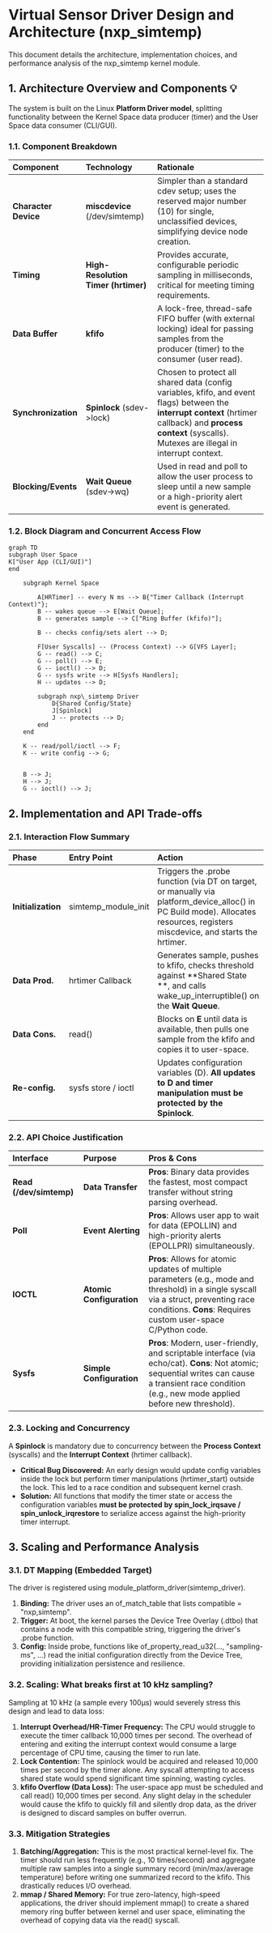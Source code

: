 # **Virtual Sensor Driver Design and Architecture (nxp_simtemp)**

This document details the architecture, implementation choices, and performance analysis of the nxp_simtemp kernel module.

## **1\. Architecture Overview and Components 💡**

The system is built on the Linux **Platform Driver model**, splitting functionality between the Kernel Space data producer (timer) and the User Space data consumer (CLI/GUI).

### **1.1. Component Breakdown**

| Component            | Technology                          | Rationale                                                                                                                                                                                                       |
| :------------------- | :---------------------------------- | :-------------------------------------------------------------------------------------------------------------------------------------------------------------------------------------------------------------- |
| **Character Device** | **miscdevice** (/dev/simtemp)       | Simpler than a standard cdev setup; uses the reserved major number (10) for single, unclassified devices, simplifying device node creation.                                                                     |
| **Timing**           | **High-Resolution Timer (hrtimer)** | Provides accurate, configurable periodic sampling in milliseconds, critical for meeting timing requirements.                                                                                                    |
| **Data Buffer**      | **kfifo**                           | A lock-free, thread-safe FIFO buffer (with external locking) ideal for passing samples from the producer (timer) to the consumer (user read).                                                                   |
| **Synchronization**  | **Spinlock** (sdev-\>lock)          | Chosen to protect all shared data (config variables, kfifo, and event flags) between the **interrupt context** (hrtimer callback) and **process context** (syscalls). Mutexes are illegal in interrupt context. |
| **Blocking/Events**  | **Wait Queue** (sdev-\>wq)          | Used in read and poll to allow the user process to sleep until a new sample or a high-priority alert event is generated.                                                                                        |

### **1.2. Block Diagram and Concurrent Access Flow**

```mermaid
graph TD
subgraph User Space
K["User App (CLI/GUI)"]
end

    subgraph Kernel Space

        A[HRTimer] -- every N ms --> B{"Timer Callback (Interrupt Context)"};
        B -- wakes queue --> E[Wait Queue];
        B -- generates sample --> C["Ring Buffer (kfifo)"];

        B -- checks config/sets alert --> D;

        F[User Syscalls] -- (Process Context) --> G[VFS Layer];
        G -- read() --> C;
        G -- poll() --> E;
        G -- ioctl() --> D;
        G -- sysfs write --> H[Sysfs Handlers];
        H -- updates --> D;

        subgraph nxp\_simtemp Driver
            D{Shared Config/State}
            J[Spinlock]
            J -- protects --> D;
        end
    end

    K -- read/poll/ioctl --> F;
    K -- write config --> G;


    B --> J;
    H --> J;
    G -- ioctl() --> J;
```

## **2\. Implementation and API Trade-offs**

### **2.1. Interaction Flow Summary**

| Phase              | Entry Point         | Action                                                                                                                                                                        |
| :----------------- | :------------------ | :---------------------------------------------------------------------------------------------------------------------------------------------------------------------------- |
| **Initialization** | simtemp_module_init | Triggers the .probe function (via DT on target, or manually via platform_device_alloc() in PC Build mode). Allocates resources, registers miscdevice, and starts the hrtimer. |
| **Data Prod.**     | hrtimer Callback    | Generates sample, pushes to kfifo, checks threshold against **Shared State **, and calls wake_up_interruptible() on the **Wait Queue**.                                       |
| **Data Cons.**     | read()              | Blocks on **E** until data is available, then pulls one sample from the kfifo and copies it to user-space.                                                                    |
| **Re-config.**     | sysfs store / ioctl | Updates configuration variables (D). **All updates to D and timer manipulation must be protected by the Spinlock**.                                                           |

### **2.2. API Choice Justification**

| Interface               | Purpose                  | Pros & Cons                                                                                                                                                                                             |
| :---------------------- | :----------------------- | :------------------------------------------------------------------------------------------------------------------------------------------------------------------------------------------------------ |
| **Read (/dev/simtemp)** | **Data Transfer**        | **Pros**: Binary data provides the fastest, most compact transfer without string parsing overhead.                                                                                                      |
| **Poll**                | **Event Alerting**       | **Pros**: Allows user app to wait for data (EPOLLIN) and high-priority alerts (EPOLLPRI) simultaneously.                                                                                                |
| **IOCTL**               | **Atomic Configuration** | **Pros**: Allows for atomic updates of multiple parameters (e.g., mode and threshold) in a single syscall via a struct, preventing race conditions. **Cons**: Requires custom user-space C/Python code. |
| **Sysfs**               | **Simple Configuration** | **Pros**: Modern, user-friendly, and scriptable interface (via echo/cat). **Cons**: Not atomic; sequential writes can cause a transient race condition (e.g., new mode applied before new threshold).   |

### **2.3. Locking and Concurrency**

A **Spinlock** is mandatory due to concurrency between the **Process Context** (syscalls) and the **Interrupt Context** (hrtimer callback).

- **Critical Bug Discovered:** An early design would update config variables inside the lock but perform timer manipulations (hrtimer_start) outside the lock. This led to a race condition and subsequent kernel crash.
- **Solution:** All functions that modify the timer state or access the configuration variables **must be protected by spin_lock_irqsave / spin_unlock_irqrestore** to serialize access against the high-priority timer interrupt.

## **3\. Scaling and Performance Analysis**

### **3.1. DT Mapping (Embedded Target)**

The driver is registered using module_platform_driver(simtemp_driver).

1. **Binding:** The driver uses an of_match_table that lists compatible \= "nxp,simtemp".
2. **Trigger:** At boot, the kernel parses the Device Tree Overlay (.dtbo) that contains a node with this compatible string, triggering the driver's .probe function.
3. **Config:** Inside probe, functions like of_property_read_u32(..., "sampling-ms", ...) read the initial configuration directly from the Device Tree, providing initialization persistence and resilience.

### **3.2. Scaling: What breaks first at 10 kHz sampling?**

Sampling at 10 kHz (a sample every 100µs) would severely stress this design and lead to data loss:

1. **Interrupt Overhead/HR-Timer Frequency:** The CPU would struggle to execute the timer callback 10,000 times per second. The overhead of entering and exiting the interrupt context would consume a large percentage of CPU time, causing the timer to run late.
2. **Lock Contention:** The spinlock would be acquired and released 10,000 times per second by the timer alone. Any syscall attempting to access shared state would spend significant time spinning, wasting cycles.
3. **kfifo Overflow (Data Loss):** The user-space app must be scheduled and call read() 10,000 times per second. Any slight delay in the scheduler would cause the kfifo to quickly fill and silently drop data, as the driver is designed to discard samples on buffer overrun.

### **3.3. Mitigation Strategies**

1. **Batching/Aggregation:** This is the most practical kernel-level fix. The timer should run less frequently (e.g., 10 times/second) and aggregate multiple raw samples into a single summary record (min/max/average temperature) before writing one summarized record to the kfifo. This drastically reduces I/O overhead.
2. **mmap / Shared Memory:** For true zero-latency, high-speed applications, the driver should implement mmap() to create a shared memory ring buffer between kernel and user space, eliminating the overhead of copying data via the read() syscall.
